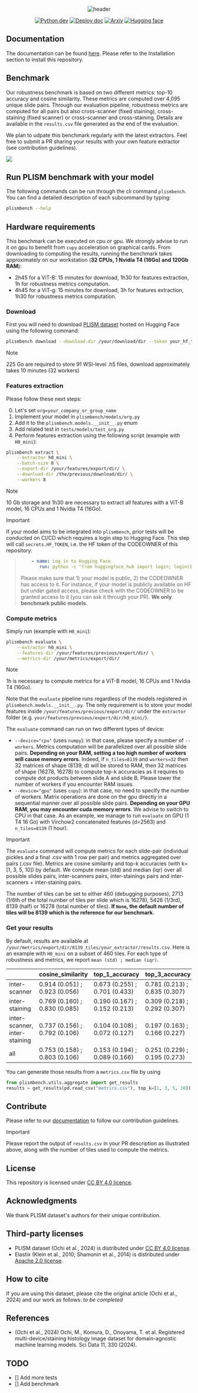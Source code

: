 <div align="center">

![header](https://capsule-render.vercel.app/api?type=waving&height=140&color=0:56b4e9,50:009e73,100:cc79a7&text=Plismbench:&section=header&fontAlign=16&fontSize=45&textBg=false&descAlignY=45&fontAlignY=20&descSize=20&desc=A%20%20robustness%20%20benchmark%20%20of%20%20pathology%20%20foundation%20%20models&descAlign=52)



[![Python dev](https://github.com/owkin/plism-benchmark/actions/workflows/python-app.yml/badge.svg)](https://github.com/owkin/plism-benchmark/actions/workflows/python-app.yml) [![Deploy doc](https://github.com/owkin/plism-benchmark/actions/workflows/page.yml/badge.svg)](https://github.com/owkin/plism-benchmark/actions/workflows/page.yml) [![Arxiv](https://img.shields.io/badge/Arxiv-2407.18449-red?style=flat-square)](https://arxiv.org/abs/2501.16239)
[![Hugging face](https://img.shields.io/badge/%F0%9F%A4%97%20%20-PLISM-yellow)](https://huggingface.co/datasets/owkin/plism-dataset)
</div>


## Documentation

The documentation can be found [here](https://owkin.github.io/plism-benchmark).
Please refer to the Installation section to install this repository.

## Benchmark

Our robustness benchmark is based on two different metrics: top-10 accuracy and cosine similarity. These metrics are computed over 4,095 unique slide pairs. Through our evaluation pipeline, robustness metrics are computed for all pairs but also cross-scanner (fixed staining), cross-staining (fixed scanner) or cross-scanner and cross-staining. Details are available in the `results.csv` file generated as the end of the evaluation.

We plan to udpate this benchmark regularly with the latest extractors. Feel free to submit a PR sharing your results with your own feature extractor (see contribution guidelines).

<img src="./assets/figure.png">

## Run PLISM benchmark with your model

The following commands can be run through the cli command `plismbench`.
You can find a detailed description of each subcommand by typing:

```bash
plismbench --help
```

## Hardware requirements

This benchmark can be executed on cpu or gpu. We strongly advise to run it on gpu to benefit from `cupy` acceleration on graphical cards. From downloading to computing the results, running the benchmark takes approximately on our workstation (**32 CPUs, 1 Nvidia T4 (16Go) and 120Gb RAM**):

- 2h45 for a ViT-B: 15 minutes for download, 1h30 for features extraction, 1h for robustness metrics computation.
- 4h45 for a ViT-g: 15 minutes for download, 3h for features extraction, 1h30 for robustness metrics computation.


### Download

First you will need to download [PLISM dataset](https://huggingface.co/datasets/owkin/plism-dataset) hosted on Hugging Face using the following command:

```bash
plismbench download --download-dir /your/download/dir --token your_hf_token --workers 8
```

> [!NOTE]
> 225 Go are required to store 91 WSI-level .h5 files, download approximately takes 10 minutes (32 workers)
>

### Features extraction

Please follow these next steps:

0. Let's set `org=your_company_or_group_name`
1. Implement your model in ``plismbench/models/org.py``
2. Add it to the ``plismbench.models.__init__.py`` enum
3. Add related test in ``tests/models/test_org.py``
4. Perform features extraction using the following script (example with `H0_mini`):

```bash
plismbench extract \
    --extractor h0_mini \
    --batch-size 8 \
    --export-dir /your/features/export/dir/ \
    --download-dir /the/previous/download/dir/ \
    --workers 8
```

> [!NOTE]
> 10 Gb storage and 1h30 are necessary to extract all features with a ViT-B model, 16 CPUs and 1 Nvidia T4 (16Go).
>

> [!IMPORTANT]
> If your model aims to be integrated into `plismbench`, prior tests will be conducted on CI/CD which requires a login step to Hugging Face. This step will call `secrets.HF_TOKEN`, i.e. the HF token of the CODEOWNER of this repository.

> ```yaml
>     - name: Log in to Hugging Face
>        run: python -c "from huggingface_hub import login; login(token='${{ secrets.HF_TOKEN }}', new_session=False)"
>```
> Please make sure that 1) your model is public, 2) the CODEOWNER has access to it. For instance, if your model is publicly available on HF but under gated access, please check with the CODEOWNER to be granted access to it (you can ask it through your PR). **We only benchmark public models.**

### Compute metrics

Simply run (example with `H0_mini`):

```bash
plismbench evaluate \
    --extractor h0_mini \
    --features-dir /your/features/previous/export/dir/ \
    --metrics-dir /your/metrics/export/dir/
```

> [!NOTE]
> 1h is necessary to compute metrics for a ViT-B model, 16 CPUs and 1 Nvidia T4 (16Go).
>


Note that the `evaluate` pipeline runs regardless of the models registered in ``plismbench.models.__init__.py``. The only requirement is to store your model features inside `/your/features/previous/export/dir/` under the `extractor` folder (e.g. `your/features/previous/export/dir/h0_mini/`).

The `evaluate` command can run on two different types of device:

- `--device="cpu"` (uses `numpy`): in that case, please specify a number of `--workers`. Metrics computation will be parallelized over all possible slide pairs. **Depending on your RAM, setting a too high number of workers will cause memory errors**. Indeed, if `n_tiles=8139` and `workers=32` then 32 matrices of shape (8139, d) will be stored to RAM, then 32 matrices of shape (16278, 16278) to compute top-k accuracies as it requires to compute dot products between slide A and slide B. Please lower the number of workers if you encounter RAM issues.
- `--device="gpu"` (uses `cupy`): in that case, no need to specify the number of workers. Matrix operations are done on the gpu directly in a sequential manner over all possible slide pairs. **Depending on your GPU RAM, you may encounter cuda memory errors**. We advise to switch to CPU in that case. As an example, we manage to run `evaluate` on GPU (1 T4 16 Go) with Virchow2 concatenated features (d=2563) and `n_tiles=8139` (1 hour).


> [!IMPORTANT]
> The `evaluate` command will compute metrics for each slide-pair (individual pickles and a final .csv with 1 row per pair) and metrics aggregated over pairs (.csv file). Metrics are cosine similarity and top-k accuracies (with k=[1, 3, 5, 10]) by default. We compute mean (std) and median (iqr) over all possible slides pairs, inter-scanners pairs, inter-stainings pairs and inter-scanners + inter-staining pairs.
>
> The number of tiles can be set to either 460 (debugging purposes), 2713 (1/6th of the total number of tiles per slide which is 16278), 5426 (1/3rd), 8139 (half) or 16278 (total number of tiles). **If `None`, the default number of tiles will be 8139 which is the reference for our benchmark.**

### Get your results

By default, results are available at `/your/metrics/export/dir/8139_tiles/your_extractor/results.csv`. Here is an example with `H0_mini` on a subset of 460 tiles. For each type of robustness and metrics, we report `mean (std) ; median (iqr)`.

|                               | cosine_similarity             | top_1_accuracy                | top_3_accuracy                | top_5_accuracy                | top_10_accuracy               |
|:------------------------------|:------------------------------|:------------------------------|:------------------------------|:------------------------------|:------------------------------|
| inter-scanner                 | 0.914 (0.051) ; 0.923 (0.056) | 0.673 (0.255) ; 0.701 (0.433) | 0.781 (0.213) ; 0.835 (0.307) | 0.823 (0.193) ; 0.882 (0.251) | 0.875 (0.162) ; 0.931 (0.173) |
| inter-staining                | 0.769 (0.160) ; 0.830 (0.085) | 0.190 (0.167) ; 0.152 (0.213) | 0.309 (0.218) ; 0.292 (0.307) | 0.372 (0.240) ; 0.374 (0.336) | 0.467 (0.266) ; 0.501 (0.357) |
| inter-scanner, inter-staining | 0.737 (0.156) ; 0.792 (0.106) | 0.104 (0.108) ; 0.072 (0.127) | 0.197 (0.163) ; 0.166 (0.227) | 0.253 (0.190) ; 0.231 (0.274) | 0.346 (0.226) ; 0.346 (0.335) |
| all                           | 0.753 (0.158) ; 0.803 (0.106) | 0.153 (0.194) ; 0.089 (0.166) | 0.251 (0.229) ; 0.195 (0.273) | 0.307 (0.244) ; 0.266 (0.321) | 0.397 (0.265) ; 0.387 (0.373) |

You can generate those results from a `metrics.csv` file by using

```python
from plismbench.utils.aggregate import get_results
results = get_results(pd.read_csv("metrics.csv"), top_k=[1, 3, 5, 10]).
```


## Contribute

Please refer to our [documentation](https://owkin.github.io/plism-benchmark) to follow our contribution guidelines.

> [!IMPORTANT]
> Please report the output of `results.csv` in your PR description as illustrated above, along with the number of tiles used to compute the metrics.
>

## License

This repository is licensed under [CC BY 4.0 licence](https://creativecommons.org/licenses/by/4.0/deed.en).

## Acknowledgments

We thank PLISM dataset's authors for their unique contribution.

## Third-party licenses

- PLISM dataset (Ochi et al., 2024) is distributed under [CC BY 4.0 license](https://plus.figshare.com/collections/Pathology_Images_of_Scanners_and_Mobilephones_PLISM_Dataset/6773925).
- Elastix (Klein et al., 2010; Shamonin et al., 2014) is distributed under [Apache 2.0 license](https://github.com/SuperElastix/elastix).

## How to cite

If you are using this dataset, please cite the original article (Ochi et al., 2024) and our work as follows:
_to be completed_

## References

- (Ochi et al., 2024) Ochi, M., Komura, D., Onoyama, T. et al. Registered multi-device/staining histology image dataset for domain-agnostic machine learning models. Sci Data 11, 330 (2024).


## TODO
- [] Add more tests
- [] Add benchmark
